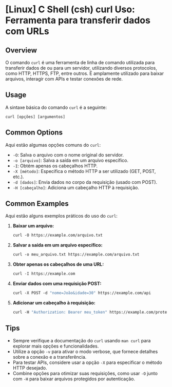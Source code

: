 # [Linux] C Shell (csh) curl Uso: Ferramenta para transferir dados com URLs

## Overview
O comando `curl` é uma ferramenta de linha de comando utilizada para transferir dados de ou para um servidor, utilizando diversos protocolos, como HTTP, HTTPS, FTP, entre outros. É amplamente utilizado para baixar arquivos, interagir com APIs e testar conexões de rede.

## Usage
A sintaxe básica do comando `curl` é a seguinte:

```
curl [opções] [argumentos]
```

## Common Options
Aqui estão algumas opções comuns do `curl`:

- `-O`: Salva o arquivo com o nome original do servidor.
- `-o [arquivo]`: Salva a saída em um arquivo específico.
- `-I`: Obtém apenas os cabeçalhos HTTP.
- `-X [método]`: Especifica o método HTTP a ser utilizado (GET, POST, etc.).
- `-d [dados]`: Envia dados no corpo da requisição (usado com POST).
- `-H [cabeçalho]`: Adiciona um cabeçalho HTTP à requisição.

## Common Examples
Aqui estão alguns exemplos práticos do uso do `curl`:

1. **Baixar um arquivo:**
   ```csh
   curl -O https://example.com/arquivo.txt
   ```

2. **Salvar a saída em um arquivo específico:**
   ```csh
   curl -o meu_arquivo.txt https://example.com/arquivo.txt
   ```

3. **Obter apenas os cabeçalhos de uma URL:**
   ```csh
   curl -I https://example.com
   ```

4. **Enviar dados com uma requisição POST:**
   ```csh
   curl -X POST -d "nome=João&idade=30" https://example.com/api
   ```

5. **Adicionar um cabeçalho à requisição:**
   ```csh
   curl -H "Authorization: Bearer meu_token" https://example.com/protegido
   ```

## Tips
- Sempre verifique a documentação do `curl` usando `man curl` para explorar mais opções e funcionalidades.
- Utilize a opção `-v` para ativar o modo verbose, que fornece detalhes sobre a conexão e a transferência.
- Para testar APIs, considere usar a opção `-X` para especificar o método HTTP desejado.
- Combine opções para otimizar suas requisições, como usar `-O` junto com `-H` para baixar arquivos protegidos por autenticação.